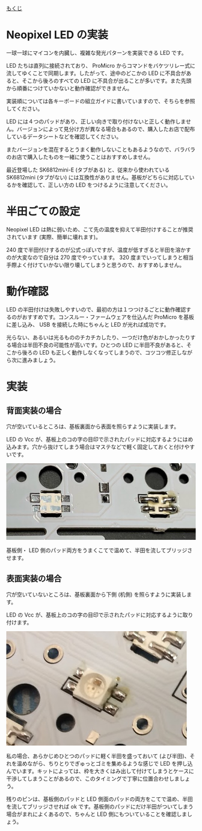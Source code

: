 [もくじ](Readme.markdown)

# Neopixel LED の実装

一球一球にマイコンを内臓し、複雑な発光パターンを実装できる LED です。

LED たちは直列に接続されており、 ProMicro からコマンドをバケツリレー式に流してゆくことで同期します。したがって、途中のどこかの LED に不具合があると、そこから後ろのすべての LED に不具合が出ることが多いです。また先頭から順番につけていかないと動作確認ができません。

実装順については各キーボードの組立ガイドに書いていますので、そちらを参照してください。

LED には４つのパッドがあり、正しい向きで取り付けないと正しく動作しません。バージョンによって見分け方が異なる場合もあるので、購入したお店で配布しているデータシートなどを確認してください。

またバージョンを混在するとうまく動作しないこともあるようなので、バラバラのお店で購入したものを一緒に使うことはおすすめしません。

最近登場した SK6812mini-E (タブがある) と、従来から使われている SK6812mini (タブがない) には互換性がありません。基板がどちらに対応しているかを確認して、正しい方の LED をつけるように注意してください。

# 半田ごての設定

Neopixel LED は熱に弱いため、こて先の温度を抑えて半田付けすることが推奨されています (実際、簡単に壊れます)。

240 度で半田付けするのが公式っぽいですが、温度が低すぎると半田を溶かすのが大変なので自分は 270 度でやっています。 320 度までいってしまうと相当手際よく付けていかない限り壊してしまうと思うので、おすすめしません。

# 動作確認

LED の半田付けは失敗しやすいので、最初の方は１つつけるごとに動作確認するのがおすすめです。コンスルー・ファームウェアを仕込んだ ProMicro を基板に差し込み、 USB を接続した時にちゃんと LED が光れば成功です。

光らない、あるいは光るもののチカチカしたり、一つだけ色がおかしかったりする場合は半田不良の可能性が高いです。ひとつの LED に半田不良があると、そこから後ろの LED も正しく動作しなくなってしまうので、コツコツ修正しながら次に進みましょう。

# 実装
## 背面実装の場合

穴が空いているところは、基板裏面から表面を照らすように実装します。

LED の Vcc が、基板上のコの字の目印で示されたパッドに対応するようにはめ込みます。穴から抜けてしまう場合はマステなどで軽く固定しておくと付けやすいです。

![neopixel_backlight](img/neopixel_backlight.jpg)

基板側・ LED 側のパッド両方をうまくこてで温めて、半田を流してブリッジさせます。

## 表面実装の場合

穴が空いていないところは、基板裏面から下側 (机側) を照らすように実装します。

LED の Vcc が、基板上のコの字の目印で示されたパッドに対応するように取り付けます。

![neopixel_underglow](img/neopixel_underglow.jpg)

私の場合、あらかじめひとつのパッドに軽く半田を盛っておいて (よび半田)、それを温めながら、ちりとりでぎゅっとゴミを集めるような感じで LED を押し込んでいます。キットによっては、枠を大きくはみ出して付けてしまうとケースに干渉してしまうことがあるので、このタイミングで丁寧に位置合わせしましょう。

残りのピンは、基板側のパッドと LED 側面のパッドの両方をこてで温め、半田を流してブリッジさせれば ok です。基板側のパッドにだけ半田がついてしまう場合がまれによくあるので、ちゃんと LED 側にもついていることを確認しましょう。
